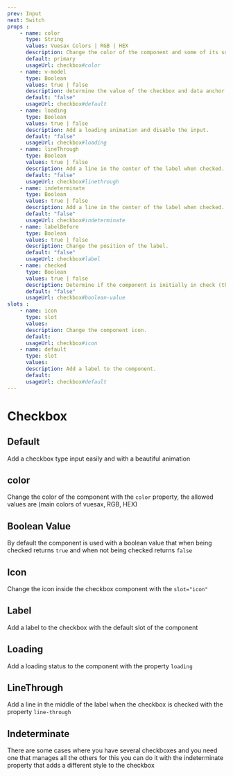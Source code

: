 ```yaml
---
prev: Input
next: Switch
props : 
    - name: color
      type: String
      values: Vuesax Colors | RGB | HEX
      description: Change the color of the component and some of its sub components.
      default: primary
      usageUrl: checkbox#color
    - name: v-model
      type: Boolean
      values: true | false
      description: determine the value of the checkbox and data anchor.
      default: "false"
      usageUrl: checkbox#default
    - name: loading
      type: Boolean
      values: true | false
      description: Add a loading animation and disable the input.
      default: "false"
      usageUrl: checkbox#loading
    - name: lineThrough
      type: Boolean
      values: true | false
      description: Add a line in the center of the label when checked.
      default: "false"
      usageUrl: checkbox#linethrough
    - name: indeterminate
      type: Boolean
      values: true | false
      description: Add a line in the center of the label when checked.
      default: "false"
      usageUrl: checkbox#indeterminate
    - name: labelBefore
      type: Boolean
      values: true | false
      description: Change the position of the label.	
      default: "false"
      usageUrl: checkbox#label
    - name: checked
      type: Boolean
      values: true | false
      description: Determine if the component is initially in check (this changes the property computed in v-model to true).
      default: "false"
      usageUrl: checkbox#boolean-value
slots : 
    - name: icon
      type: slot
      values:
      description: Change the component icon.
      default: 
      usageUrl: checkbox#icon
    - name: default
      type: slot
      values:
      description: Add a label to the component.
      default: 
      usageUrl: checkbox#default
---
```


# Checkbox

<card>

## Default

Add a checkbox type input easily and with a beautiful animation

</card>

<card subtitle="Color">

## color

Change the color of the component with the `color` property, the allowed values ​​are (main colors of vuesax, RGB, HEX)

</card>

<card subtitle="BooleanValue">

## Boolean Value

By default the component is used with a boolean value that when being checked returns `true` and when not being checked returns `false`

</card>

<card subtitle="Icon">

## Icon

Change the icon inside the checkbox component with the `slot="icon"`

<utils-icon />

</card>

<card subtitle="Label">

## Label

Add a label to the checkbox with the default slot of the component

</card>

<card subtitle="Loading">

## Loading

Add a loading status to the component with the property `loading`

</card>

<card subtitle="LineThrough">

## LineThrough

Add a line in the middle of the label when the checkbox is checked with the property `line-through`

</card>

<card subtitle="Indeterminate">

## Indeterminate

There are some cases where you have several checkboxes and you need one that manages all the others for this you can do it with the indeterminate property that adds a different style to the checkbox

</card>

<script setup>
import Api from "../../../theme/global-components/template/API.tsx"
</script>

<Api/>
